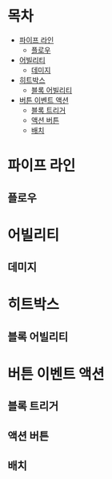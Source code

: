 ```
```
# 목차
- [파이프 라인](#파이프-라인)
  - [플로우](#플로우)   
- [어빌리티](#어빌리티)  
  - [데미지](#데미지)   
- [히트박스](#히트박스)   
  - [블록 어빌리티](#블록-어빌리티)   
- [버튼 이벤트 액션](#버튼-이벤트-액션)   
  - [블록 트리거](#블록-트리거)   
  - [액션 버튼](#액션-버튼)   
  - [배치](#배치)   

# 파이프 라인
  ## 플로우
# 어빌리티
  ## 데미지
# 히트박스
  ## 블록 어빌리티
# 버튼 이벤트 액션
  ## 블록 트리거
  ## 액션 버튼
  ## 배치
